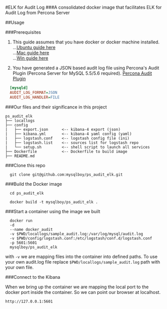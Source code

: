 #ELK for Audit Log
###A consolidated docker image that facilitates ELK for Audit Log from Percona Server

##Usage

###Prerequisites
1. This guide assumes that you have docker or docker machine installed.
...[Ubuntu guide here](http://docs.docker.com/v1.8/installation/ubuntulinux/)  
...[Mac guide here](http://docs.docker.com/v1.8/installation/mac/)  
...[Win guide here](http://docs.docker.com/v1.8/installation/windows/)  

2. You have generated a JSON based audit log file using Percona's Audit Plugin (Percona Server for MySQL 5.5/5.6 required).
  [Percona Audit Plugin](https://www.percona.com/blog/2015/09/10/percona-server-audit-log-plugin-best-practices/)

```ini
  [mysqld]
  AUDIT_LOG_FORMAT=JSON
  AUDIT_LOG_HANDLER=FILE
```

###Our files and their significance in this project
```plain
ps_audit_elk
├── locallogs
├── config
|   ├── export.json      <-- kibana-4 export (json)
|   ├── kibana.yml       <-- kibana-4 yaml config (yaml)
|   ├── logstash.conf    <-- logstash config file (ini)
|   ├── logstash.list    <-- sources list for logstash repo
|   └── setup.sh         <-- shell script to launch all services
├── Dockerfile           <-- Dockerfile to build image
├── README.md
```

###Clone this repo

```shell
  git clone git@github.com:mysqlboy/ps_audit_elk.git
```

###Build the Docker image

```shell
  cd ps_audit_elk
```

```shell
  docker build -t mysqlboy/ps_audit_elk .
```

###Start a container using the image we built

```shell
  docker run
  -d
  --name docker_audit
  -v $PWD/locallogs/sample_audit.log:/var/log/mysql/audit.log
  -v $PWD/config/logstash.conf:/etc/logstash/conf.d/logstash.conf
  -p 5601:5601
  mysqlboy/ps_audit_elk
```

with `-v` we are mapping files into the container into defined paths. To use your own audit.log file replace `$PWD/locallogs/sample_audit.log` path with your own file.  

###Connect to the Kibana

When we bring up the container we are mapping the local port to the docker port inside the container. So we can point our browser at localhost.

```http://127.0.0.1:5601```
